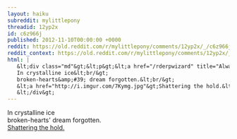 ```yaml
---
layout: haiku
subreddit: mylittlepony
threadid: 12yp2x
id: c6z966j
published: 2012-11-10T00:00:00 +0000
reddit: https://old.reddit.com/r/mylittlepony/comments/12yp2x/_/c6z966j
reddit_context: https://old.reddit.com/r/mylittlepony/comments/12yp2x/_/c6z966j?context=3
html: |
   &lt;div class="md"&gt;&lt;p&gt;&lt;a href="/rderpwizard" title="Always Relevant / Time To Welcome Assistance / Paper Bag Princess"&gt;&lt;/a&gt;
   In crystalline ice&lt;br/&gt;
   broken-hearts&amp;#39; dream forgotten.&lt;br/&gt;
   &lt;a href="http://i.imgur.com/7Kymg.jpg"&gt;Shattering the hold.&lt;/a&gt;&lt;/p&gt;
   &lt;/div&gt;
---
```


[](/rderpwizard "Always Relevant / Time To Welcome Assistance / Paper Bag Princess")
In crystalline ice  
broken-hearts' dream forgotten.  
[Shattering the hold.](http://i.imgur.com/7Kymg.jpg)